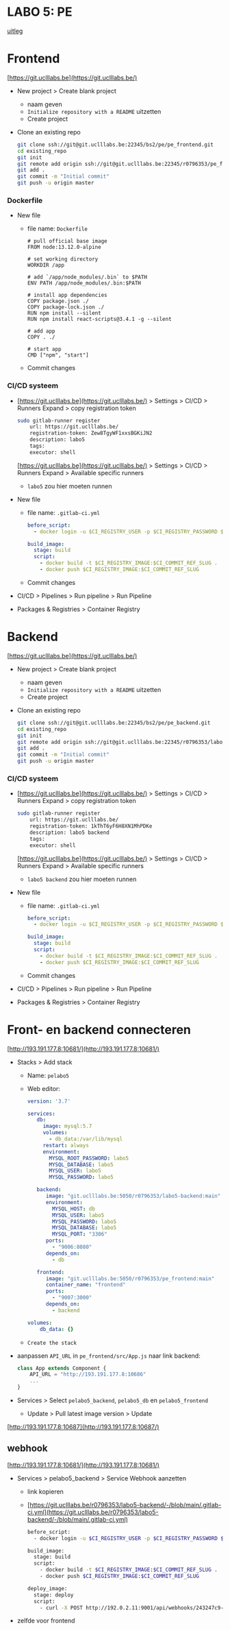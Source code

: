 # LABO 5: PE

[uitleg](https://git.uclllabs.be/bs2/pe/opgave)

# Frontend

[https://git.uclllabs.be](https://git.uclllabs.be/)

- New project > Create blank project
    - naam geven
    - `Initialize repository with a README` uitzetten
    - Create project
- Clone an existing repo
    
    ```bash
    git clone ssh://git@git.uclllabs.be:22345/bs2/pe/pe_frontend.git
    cd existing_repo
    git init
    git remote add origin ssh://git@git.uclllabs.be:22345/r0796353/pe_frontend.git
    git add .
    git commit -m "Initial commit"
    git push -u origin master
    ```
    

### Dockerfile

- New file
    - file name: `Dockerfile`
        
        ```docker
        # pull official base image
        FROM node:13.12.0-alpine
        
        # set working directory
        WORKDIR /app
        
        # add `/app/node_modules/.bin` to $PATH
        ENV PATH /app/node_modules/.bin:$PATH
        
        # install app dependencies
        COPY package.json ./
        COPY package-lock.json ./
        RUN npm install --silent
        RUN npm install react-scripts@3.4.1 -g --silent
        
        # add app
        COPY . ./
        
        # start app
        CMD ["npm", "start"]
        ```
        
    - Commit changes

### CI/CD systeem

- [https://git.uclllabs.be](https://git.uclllabs.be/) > Settings > CI/CD > Runners Expand > copy registration token
    
    ```bash
    sudo gitlab-runner register
    	url: https://git.uclllabs.be/
    	registration-token: Zew8TgyWF1xxsBGKiJN2
    	description: labo5
    	tags:
    	executor: shell
    ```
    
    [https://git.uclllabs.be](https://git.uclllabs.be/) > Settings > CI/CD > Runners Expand > Available specific runners
    
    - `labo5` zou hier moeten runnen
- New file
    - file name: `.gitlab-ci.yml`
        
        ```yaml
        before_script:
          - docker login -u $CI_REGISTRY_USER -p $CI_REGISTRY_PASSWORD $CI_REGISTRY
        
        build_image:
          stage: build
          script:
            - docker build -t $CI_REGISTRY_IMAGE:$CI_COMMIT_REF_SLUG .
            - docker push $CI_REGISTRY_IMAGE:$CI_COMMIT_REF_SLUG
        ```
        
    - Commit changes
- CI/CD > Pipelines > Run pipeline > Run Pipeline
- Packages & Registries > Container Registry

# Backend

[https://git.uclllabs.be](https://git.uclllabs.be/)

- New project > Create blank project
    - naam geven
    - `Initialize repository with a README` uitzetten
    - Create project
- Clone an existing repo
    
    ```bash
    git clone ssh://git@git.uclllabs.be:22345/bs2/pe/pe_backend.git
    cd existing_repo
    git init
    git remote add origin ssh://git@git.uclllabs.be:22345/r0796353/labo5_backend.git
    git add .
    git commit -m "Initial commit"
    git push -u origin master
    ```
    

### CI/CD systeem

- [https://git.uclllabs.be](https://git.uclllabs.be/) > Settings > CI/CD > Runners Expand > copy registration token
    
    ```bash
    sudo gitlab-runner register
    	url: https://git.uclllabs.be/
    	registration-token: 1kThT6yF6H8XN1MhPDKe
    	description: labo5 backend
    	tags:
    	executor: shell
    ```
    
    [https://git.uclllabs.be](https://git.uclllabs.be/) > Settings > CI/CD > Runners Expand > Available specific runners
    
    - `labo5 backend` zou hier moeten runnen
- New file
    - file name: `.gitlab-ci.yml`
        
        ```yaml
        before_script:
          - docker login -u $CI_REGISTRY_USER -p $CI_REGISTRY_PASSWORD $CI_REGISTRY
        
        build_image:
          stage: build
          script:
            - docker build -t $CI_REGISTRY_IMAGE:$CI_COMMIT_REF_SLUG .
            - docker push $CI_REGISTRY_IMAGE:$CI_COMMIT_REF_SLUG
        ```
        
    - Commit changes
- CI/CD > Pipelines > Run pipeline > Run Pipeline
- Packages & Registries > Container Registry

# Front- en backend connecteren

[http://193.191.177.8:10681/](http://193.191.177.8:10681/) 

- Stacks > Add stack
    - Name: `pelabo5`
    - Web editor:
        
        ```yaml
        version: '3.7'
        
        services:
           db:
             image: mysql:5.7
             volumes:
               - db_data:/var/lib/mysql
             restart: always
             environment:
               MYSQL_ROOT_PASSWORD: labo5
               MYSQL_DATABASE: labo5
               MYSQL_USER: labo5
               MYSQL_PASSWORD: labo5
        
           backend:
              image: "git.uclllabs.be:5050/r0796353/labo5-backend:main"
              environment:
                MYSQL_HOST: db
                MYSQL_USER: labo5
                MYSQL_PASSWORD: labo5
                MYSQL_DATABASE: labo5
                MYSQL_PORT: "3306"
              ports:
                - "9006:8080"
              depends_on:
                - db
        
           frontend:
              image: "git.uclllabs.be:5050/r0796353/pe_frontend:main"
              container_name: "frontend"
              ports:
                - "9007:3000"
              depends_on:
                - backend
        
        volumes:
            db_data: {}
        ```
        
    - `Create the stack`
- aanpassen `API_URL` in `pe_frontend/src/App.js` naar link backend:
    
    ```jsx
    class App extends Component {
    	API_URL = "http://193.191.177.8:10686"
    	...
    }
    ```
    
- Services > Select `pelabo5_backend`, `pelabo5_db` en `pelabo5_frontend`
    - Update > Pull latest image version > Update

[http://193.191.177.8:10687](http://193.191.177.8:10687/)

## webhook

[http://193.191.177.8:10681/](http://193.191.177.8:10681/) 

- Services > pelabo5_backend > Service Webhook aanzetten
    - link kopieren
    - [https://git.uclllabs.be/r0796353/labo5-backend/-/blob/main/.gitlab-ci.yml](https://git.uclllabs.be/r0796353/labo5-backend/-/blob/main/.gitlab-ci.yml)
        
        ```bash
        before_script:
          - docker login -u $CI_REGISTRY_USER -p $CI_REGISTRY_PASSWORD $CI_REGISTRY
        
        build_image:
          stage: build
          script:
            - docker build -t $CI_REGISTRY_IMAGE:$CI_COMMIT_REF_SLUG .
            - docker push $CI_REGISTRY_IMAGE:$CI_COMMIT_REF_SLUG
        
        deploy_image:
          stage: deploy
          script:
            - curl -X POST http://192.0.2.11:9001/api/webhooks/243247c9-f911-44dc-9924-123ed368d127
        ```
        
- zelfde voor frontend